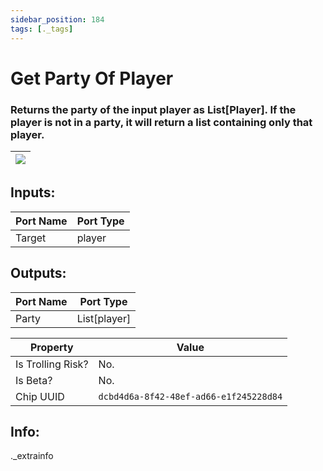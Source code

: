 ```yaml
---
sidebar_position: 184
tags: [._tags]
---
```


# Get Party Of Player


### Returns the party of the input player as List[Player]. If the player is not in a party, it will return a list containing only that player.

| ![](https://images-ext-2.discordapp.net/external/MPmIaQzlEPmgGWlgi-WxBBXt0Bjv_zWPkg1y1f_sy3s/https/www.recroomcircuits.com/image/circuit/absolute-value?width=206&height=108) |
|-----|

## Inputs:
| Port Name | Port Type |
|-----------|-----------|
| Target | player |

## Outputs:
| Port Name | Port Type |
|-----------|-----------|
| Party | List[player] | 

| Property  | Value |
|-------------------|-----------|
| Is Trolling Risk? | No. |
| Is Beta? | No. |
| Chip UUID | `dcbd4d6a-8f42-48ef-ad66-e1f245228d84` |

## Info:
._extrainfo